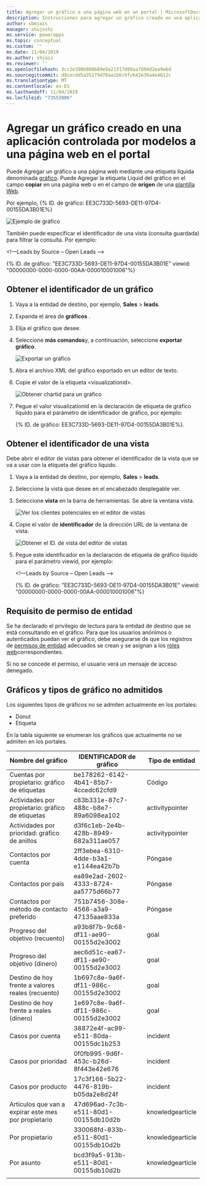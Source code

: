 ```yaml
---
title: Agregar un gráfico a una página web en un portal | MicrosoftDocs
description: Instrucciones para agregar un gráfico creado en una aplicación controlada por modelos a una página web en el portal.
author: sbmjais
manager: shujoshi
ms.service: powerapps
ms.topic: conceptual
ms.custom: ''
ms.date: 11/04/2019
ms.author: shjais
ms.reviewer: ''
ms.openlocfilehash: 3cc2e390b988689e9a21317d80aa7d94d2ea9e6d
ms.sourcegitcommit: d9cecdd5a35279d78aa1b6c9fc642e36a4e4612c
ms.translationtype: MT
ms.contentlocale: es-ES
ms.lasthandoff: 11/04/2019
ms.locfileid: "73553886"
---
```

# <a name="add-a-chart-created-in-a-model-driven-app-to-a-webpage-in-portal"></a>Agregar un gráfico creado en una aplicación controlada por modelos a una página web en el portal

Puede Agregar un gráfico a una página web mediante una etiqueta líquida denominada [gráfico](../liquid/portals-entity-tags.md#chart). Puede Agregar la etiqueta Liquid del gráfico en el campo **copiar** en una página web o en el campo de **origen** de una [plantilla Web](../liquid/store-content-web-templates.md).
 
Por ejemplo, {% ID. de gráfico: EE3C733D-5693-DE11-97D4-00155DA3B01E%}

![Ejemplo de gráfico](../media/dynamics365-chart-example.png "Ejemplo de gráfico")

También puede especificar el identificador de una vista (consulta guardada) para filtrar la consulta. Por ejemplo:

<!—Leads by Source – Open Leads -->

{% ID. de gráfico: "EE3C733D-5693-DE11-97D4-00155DA3B01E" viewid: "00000000-0000-0000-00AA-000010001006"%}

## <a name="get-the-id-of-a-chart"></a>Obtener el identificador de un gráfico

1.  Vaya a la entidad de destino, por ejemplo, **Sales** > **leads**.
2.  Expanda el área de **gráficos** .
3.  Elija el gráfico que desee.
4.  Seleccione **más comandos**y, a continuación, seleccione **exportar gráfico**.

    ![Exportar un gráfico](../media/export-dynamics365-chart.png "Exportar un gráfico")

5. Abra el archivo XML del gráfico exportado en un editor de texto.
6. Copie el valor de la etiqueta \<visualizationid\>.

    ![Obtener chartid para un gráfico](../media/dynamics365-chart-chartid.png "Obtener el identificador de gráfico de un gráfico")

7. Pegue el valor visualizationid en la declaración de etiqueta de gráfico líquido para el parámetro de identificador de gráfico, por ejemplo:

    {% ID. de gráfico: EE3C733D-5693-DE11-97D4-00155DA3B01E%}.

## <a name="get-the-id-of-a-view"></a>Obtener el identificador de una vista

Debe abrir el editor de vistas para obtener el identificador de la vista que se va a usar con la etiqueta del gráfico líquido.
 
1.  Vaya a la entidad de destino, por ejemplo, **Sales** > **leads**.
2.  Seleccione la vista que desee en el encabezado desplegable ver.
3.  Seleccione **vista** en la barra de herramientas. Se abre la ventana vista.

    ![Ver los clientes potenciales en el editor de vistas](../media/dynamics365-chart-view.png "Ver los clientes potenciales en el editor de vistas")

4. Copie el valor de **identificador** de la dirección URL de la ventana de vista.

    ![Obtener el ID. de vista del editor de vistas](../media/dynamics365-chart-viewid.png "Obtener el identificador de vista del editor de vistas")

5. Pegue este identificador en la declaración de etiqueta de gráfico líquido para el parámetro viewid, por ejemplo:

    <!—Leads by Source – Open Leads -->

    {% ID. de gráfico: "EE3C733D-5693-DE11-97D4-00155DA3B01E" viewid: "00000000-0000-0000-00AA-000010001006"%}

## <a name="entity-permission-requirement"></a>Requisito de permiso de entidad

Se ha declarado el privilegio de lectura para la entidad de destino que se está consultando en el gráfico. Para que los usuarios anónimos o autenticados puedan ver el gráfico, debe asegurarse de que los registros de [permisos de entidad](assign-entity-permissions.md) adecuados se crean y se asignan a los [roles web](create-web-roles.md)correspondientes. 
 
Si no se concede el permiso, el usuario verá un mensaje de acceso denegado.

## <a name="unsupported-charts-and-chart-types"></a>Gráficos y tipos de gráfico no admitidos

Los siguientes tipos de gráficos no se admiten actualmente en los portales:
- Donut
- Etiqueta

En la tabla siguiente se enumeran los gráficos que actualmente no se admiten en los portales.

| Nombre del gráfico                              | IDENTIFICADOR de gráfico                             | Tipo de entidad      |
|-----------------------------------------|--------------------------------------|------------------|
| Cuentas por propietario: gráfico de etiquetas           | be178262-6142-4b41-85b7-4ccedc62cfd9 | Código          |
| Actividades por propietario: gráfico de etiquetas         | c83b331e-87c7-488c-b8e7-89a6098ea102 | activitypointer  |
| Actividades por prioridad: gráfico de anillos | d3f6c1eb-2e4b-428b-8949-682a311ae057 | activitypointer  |
| Contactos por cuenta                     | 2ff3ebea-6310-4dde-b3a1-e1144ea42b7b | Póngase          |
| Contactos por país                     | ea89e2ad-2602-4333-8724-aa5775d66b77 | Póngase          |
| Contactos por método de contacto preferido    | 751b7456-308e-4568-a3a9-47135aae833a | Póngase          |
| Progreso del objetivo (recuento)                   | a93b8f7b-9c68-df11-ae90-00155d2e3002 | goal             |
| Progreso del objetivo (dinero)                   | aec6d51c-ea67-df11-ae90-00155d2e3002 | goal             |
| Destino de hoy frente a valores reales (recuento)      | 1b697c8e-9a6f-df11-986c-00155d2e3002 | goal             |
| Destino de hoy frente a reales (dinero)      | 1e697c8e-9a6f-df11-986c-00155d2e3002 | goal             |
| Casos por cuenta                        | 38872e4f-ac99-e511-80da-00155dc1b253 | incident         |
| Casos por prioridad                       | 0f0fb995-9d6f-453c-b26d-8f443e42e676 | incident         |
| Casos por producto                        | 17c3f166-5b22-4476-819b-b05da2e8d24f | incident         |
| Artículos que van a expirar este mes por propietario   | 47d696ad-7c3b-e511-80d1-00155db10d2b | knowledgearticle |
| Por propietario                                | 330068fd-833b-e511-80d1-00155db10d2b | knowledgearticle |
| Por asunto                              | bcd3f9a5-913b-e511-80d1-00155db10d2b | knowledgearticle | 
| | |
